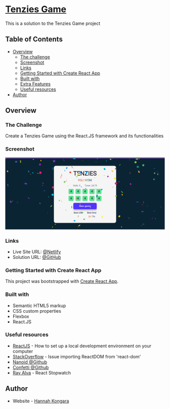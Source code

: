 # [Tenzies Game](#tenzies-game)
This is a solution to the Tenzies Game project

## Table of Contents
- [Overview](#overview)
  - [The challenge](#the-challenge)
  - [Screenshot](#screenshot)
  - [Links](#links)
  - [Getting Started with Create React App](#getting-started-with-create-react-app)
  - [Built with](#built-with)
  - [Extra Features](#extra-features)
  - [Useful resources](#useful-resources)
- [Author](#author)

## Overview

### The Challenge

Create a Tenzies Game using the React.JS framework and its functionalities

### Screenshot

![screenshot](tenzies-game/src/screenshots/screenshot.png)


### Links

- Live Site URL: [@Netlify](https://tenzies-byhannah.netlify.app/)
- Solution URL: [@GitHub](https://github.com/hannahpietersen/tenzies-game)

### Getting Started with Create React App

This project was bootstrapped with [Create React App](https://github.com/facebook/create-react-app).

### Built with

- Semantic HTML5 markup
- CSS custom properties
- Flexbox
- React.JS

### Useful resources

- [ReactJS](https://reactjs.org/tutorial/tutorial.html) - How to set up a local development environment on your computer
- [StackOverflow](https://stackoverflow.com/questions/71743492/issue-importing-createroot-from-react-dom-client) - Issue importing ReactDOM from 'react-dom'
-  [Nanoid @Github](https://github.com/ai/nanoid#react)
-  [Confetti @Github](https://github.com/alampros/react-confetti)
-  [Ray Alva](https://medium.com/codex/react-stopwatch-10bf9813d0ec) - React Stopwatch

  ## Author

- Website - [Hannah Kongara](https://hannahkongara.netlify.app/)
 
